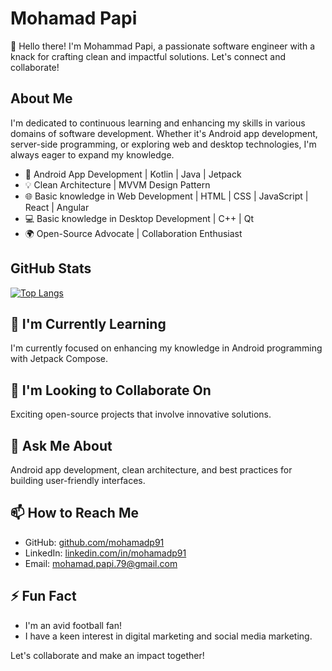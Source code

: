 # Mohamad Papi

👋 Hello there! I'm Mohammad Papi, a passionate software engineer with a knack for crafting clean and impactful
solutions. Let's connect and collaborate!

## About Me

I'm dedicated to continuous learning and enhancing my skills in various domains of software development. Whether it's
Android app development, server-side programming, or exploring web and desktop technologies, I'm always eager to expand
my knowledge.

- 🚀 Android App Development | Kotlin | Java | Jetpack
- 💡 Clean Architecture | MVVM Design Pattern
- 🌐 Basic knowledge in Web Development | HTML | CSS | JavaScript | React | Angular
- 💻 Basic knowledge in Desktop Development | C++ | Qt
- 🌍 Open-Source Advocate | Collaboration Enthusiast

## GitHub Stats

[![Top Langs](https://github-readme-stats.vercel.app/api/top-langs/?username=mohamadp91&layout=compact)](https://github.com/mohamadp91/github-readme-stats)

## 🌱 I'm Currently Learning

I'm currently focused on enhancing my knowledge in Android programming with Jetpack Compose.

## 👯 I'm Looking to Collaborate On

Exciting open-source projects that involve innovative solutions.

## 💬 Ask Me About

Android app development, clean architecture, and best practices for building user-friendly interfaces.

## 📫 How to Reach Me

- GitHub: [github.com/mohamadp91](https://github.com/mohamadp91)
- LinkedIn: [linkedin.com/in/mohamadp91](https://www.linkedin.com/in/mohammad-papi-8b7078286/)
- Email: mohamad.papi.79@gmail.com

## ⚡ Fun Fact

- I'm an avid football fan!
- I have a keen interest in digital marketing and social media marketing.

Let's collaborate and make an impact together!
